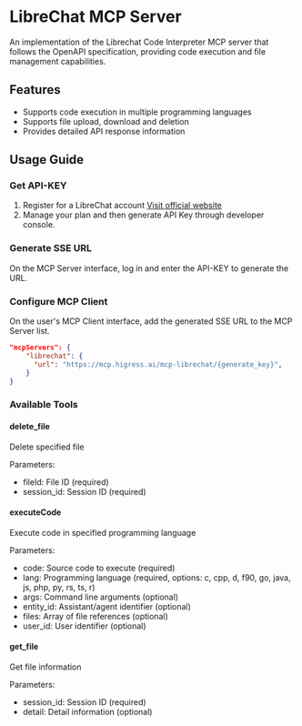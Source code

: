 # LibreChat MCP Server

An implementation of the Librechat Code Interpreter MCP server that follows the OpenAPI specification, providing code execution and file management capabilities.

## Features

- Supports code execution in multiple programming languages
- Supports file upload, download and deletion
- Provides detailed API response information

## Usage Guide

### Get API-KEY
1. Register for a LibreChat account [Visit official website](https://code.librechat.ai)
2. Manage your plan and then generate API Key through developer console.

### Generate SSE URL

On the MCP Server interface, log in and enter the API-KEY to generate the URL.

### Configure MCP Client

On the user's MCP Client interface, add the generated SSE URL to the MCP Server list.

```json
"mcpServers": {
    "librechat": {
      "url": "https://mcp.higress.ai/mcp-librechat/{generate_key}",
    }
}
```

### Available Tools

#### delete_file
Delete specified file

Parameters:
- fileId: File ID (required)
- session_id: Session ID (required)

#### executeCode
Execute code in specified programming language

Parameters:
- code: Source code to execute (required)
- lang: Programming language (required, options: c, cpp, d, f90, go, java, js, php, py, rs, ts, r)
- args: Command line arguments (optional)
- entity_id: Assistant/agent identifier (optional)
- files: Array of file references (optional)
- user_id: User identifier (optional)

#### get_file
Get file information

Parameters:
- session_id: Session ID (required)
- detail: Detail information (optional)
